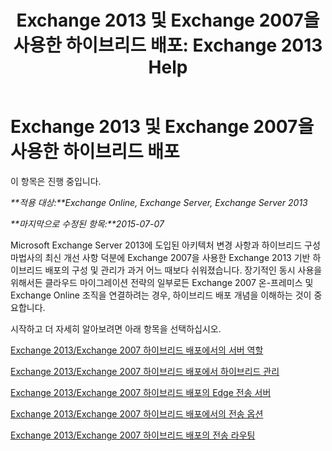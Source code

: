 ﻿---
title: 'Exchange 2013 및 Exchange 2007을 사용한 하이브리드 배포: Exchange 2013 Help'
TOCTitle: Exchange 2013 및 Exchange 2007을 사용한 하이브리드 배포
ms:assetid: 9ba4e071-cff4-4ae4-974a-935f818c04d6
ms:mtpsurl: https://technet.microsoft.com/ko-kr/library/Dn197893(v=EXCHG.150)
ms:contentKeyID: 54651854
ms.date: 01/10/2018
mtps_version: v=EXCHG.150
ms.translationtype: HT
---

# Exchange 2013 및 Exchange 2007을 사용한 하이브리드 배포

이 항목은 진행 중입니다.  

_**적용 대상:**Exchange Online, Exchange Server, Exchange Server 2013_

_**마지막으로 수정된 항목:**2015-07-07_

Microsoft Exchange Server 2013에 도입된 아키텍처 변경 사항과 하이브리드 구성 마법사의 최신 개선 사항 덕분에 Exchange 2007을 사용한 Exchange 2013 기반 하이브리드 배포의 구성 및 관리가 과거 어느 때보다 쉬워졌습니다. 장기적인 동시 사용을 위해서든 클라우드 마이그레이션 전략의 일부로든 Exchange 2007 온-프레미스 및 Exchange Online 조직을 연결하려는 경우, 하이브리드 배포 개념을 이해하는 것이 중요합니다.

시작하고 더 자세히 알아보려면 아래 항목을 선택하십시오.

[Exchange 2013/Exchange 2007 하이브리드 배포에서의 서버 역할](server-roles-in-exchange-2013-exchange-2007-hybrid-deployments-exchange-2013-help.md)

[Exchange 2013/Exchange 2007 하이브리드 배포에서 하이브리드 관리](hybrid-management-in-exchange-2013-exchange-2007-hybrid-deployments-exchange-2013-help.md)

[Exchange 2013/Exchange 2007 하이브리드 배포의 Edge 전송 서버](edge-transport-servers-in-exchange-2013-exchange-2007-hybrid-deployments-exchange-2013-help.md)

[Exchange 2013/Exchange 2007 하이브리드 배포에서의 전송 옵션](transport-options-in-exchange-2013-exchange-2007-hybrid-deployments-exchange-2013-help.md)

[Exchange 2013/Exchange 2007 하이브리드 배포의 전송 라우팅](transport-routing-in-exchange-2013-exchange-2007-hybrid-deployments-exchange-2013-help.md)

